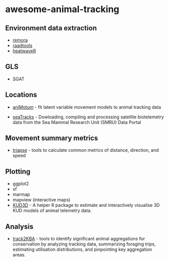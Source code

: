 # awesome-animal-tracking

## Environment data extraction
- [remora](https://github.com/IMOS-AnimalTracking/remora)
- [raadtools](https://github.com/AustralianAntarcticDivision/raadtools)
- [heatwaveR](https://robwschlegel.github.io/heatwaveR/)

## GLS
- SGAT

## Locations
- [aniMotum](https://github.com/ianjonsen/aniMotum) - fit latent variable movement models to animal tracking data


- [seaTracks](https://github.com/davo-b-green/seaTracks) - Dowloading, compiling and processing satellite biotelemetry data from the Sea Mammal Research Unit (SMRU) Data Portal

## Movement summary metrics
- [triapse](https://github.com/Trackage/traipse) - tools to calculate common metrics of distance, direction, and speed


## Plotting
- ggplot2
- sf
- marmap
- mapview (interactive maps)
- [KUD3D](https://github.com/vinayudyawer/KUD3D) - A helper R package to estimate and interactively visualise 3D KUD models of animal telemetry data.

## Analysis
- [track2KBA](https://github.com/BirdLifeInternational/track2kba) - tools to identify significant animal aggregations for conservation by analyzing tracking data, summarizing foraging trips, estimating utilisation distributions, and pinpointing key aggregation areas.

